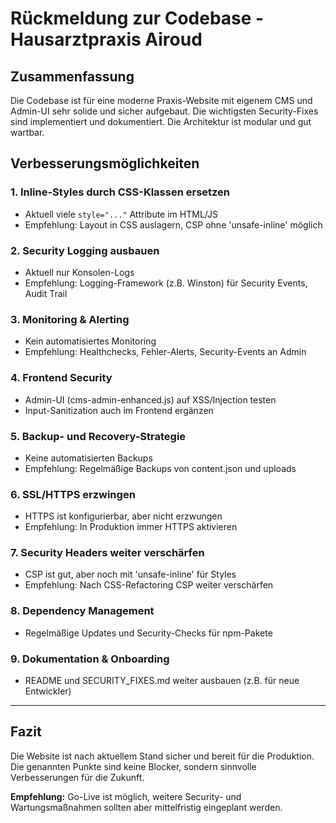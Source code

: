 # Rückmeldung zur Codebase - Hausarztpraxis Airoud

## Zusammenfassung
Die Codebase ist für eine moderne Praxis-Website mit eigenem CMS und Admin-UI sehr solide und sicher aufgebaut. Die wichtigsten Security-Fixes sind implementiert und dokumentiert. Die Architektur ist modular und gut wartbar.

## Verbesserungsmöglichkeiten

### 1. **Inline-Styles durch CSS-Klassen ersetzen**
- Aktuell viele `style="..."` Attribute im HTML/JS
- Empfehlung: Layout in CSS auslagern, CSP ohne 'unsafe-inline' möglich

### 2. **Security Logging ausbauen**
- Aktuell nur Konsolen-Logs
- Empfehlung: Logging-Framework (z.B. Winston) für Security Events, Audit Trail

### 3. **Monitoring & Alerting**
- Kein automatisiertes Monitoring
- Empfehlung: Healthchecks, Fehler-Alerts, Security-Events an Admin

### 4. **Frontend Security**
- Admin-UI (cms-admin-enhanced.js) auf XSS/Injection testen
- Input-Sanitization auch im Frontend ergänzen

### 5. **Backup- und Recovery-Strategie**
- Keine automatisierten Backups
- Empfehlung: Regelmäßige Backups von content.json und uploads

### 6. **SSL/HTTPS erzwingen**
- HTTPS ist konfigurierbar, aber nicht erzwungen
- Empfehlung: In Produktion immer HTTPS aktivieren

### 7. **Security Headers weiter verschärfen**
- CSP ist gut, aber noch mit 'unsafe-inline' für Styles
- Empfehlung: Nach CSS-Refactoring CSP weiter verschärfen

### 8. **Dependency Management**
- Regelmäßige Updates und Security-Checks für npm-Pakete

### 9. **Dokumentation & Onboarding**
- README und SECURITY_FIXES.md weiter ausbauen (z.B. für neue Entwickler)

---

## Fazit
Die Website ist nach aktuellem Stand sicher und bereit für die Produktion. Die genannten Punkte sind keine Blocker, sondern sinnvolle Verbesserungen für die Zukunft.

**Empfehlung:** Go-Live ist möglich, weitere Security- und Wartungsmaßnahmen sollten aber mittelfristig eingeplant werden.

